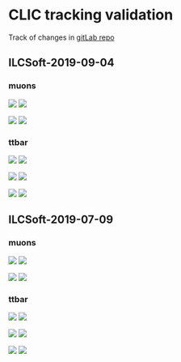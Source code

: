 # CLIC tracking validation

Track of changes in [gitLab repo](https://gitlab.cern.ch/CLICdp/SoftwareConfigurations/iLCSoft/-/releases)

##  ILCSoft-2019-09-04

### muons
![](plots/clic_releases_validation/ILCSoft-2019-09-04/muons/eff_vs_pt_minNhits3.png)
![](plots/clic_releases_validation/ILCSoft-2019-09-04/muons/eff_vs_theta_minNhits3.png)

![](plots/clic_releases_validation/ILCSoft-2019-09-04/muons/fake_vs_pt_minNhits3.png)
![](plots/clic_releases_validation/ILCSoft-2019-09-04/muons/fake_vs_theta_minNhits3.png)

### ttbar
![](plots/clic_releases_validation/ILCSoft-2019-09-04/ttbar3TeV/eff_vs_pt_minNhits4.png)
![](plots/clic_releases_validation/ILCSoft-2019-09-04/ttbar3TeV/eff_vs_theta_minNhits4.png)

![](plots/clic_releases_validation/ILCSoft-2019-09-04/ttbar3TeV/fake_vs_pt_minNhits4.png)
![](plots/clic_releases_validation/ILCSoft-2019-09-04/ttbar3TeV/fake_vs_theta_minNhits4.png)

![](plots/clic_releases_validation/ILCSoft-2019-09-04/ttbar3TeV/dupl_vs_pt_minNhits4.png)
![](plots/clic_releases_validation/ILCSoft-2019-09-04/ttbar3TeV/dupl_vs_theta_minNhits4.png)

##  ILCSoft-2019-07-09

### muons
![](plots/clic_releases_validation/ILCSoft-2019-07-09/muons/eff_vs_pt_minNhits3.png)
![](plots/clic_releases_validation/ILCSoft-2019-07-09/muons/eff_vs_theta_minNhits3.png)

![](plots/clic_releases_validation/ILCSoft-2019-07-09/muons/fake_vs_pt_minNhits3.png)
![](plots/clic_releases_validation/ILCSoft-2019-07-09/muons/fake_vs_theta_minNhits3.png)

### ttbar
![](plots/clic_releases_validation/ILCSoft-2019-07-09/ttbar3TeV/eff_vs_pt_minNhits4.png)
![](plots/clic_releases_validation/ILCSoft-2019-07-09/ttbar3TeV/eff_vs_theta_minNhits4.png)

![](plots/clic_releases_validation/ILCSoft-2019-07-09/ttbar3TeV/fake_vs_pt_minNhits4.png)
![](plots/clic_releases_validation/ILCSoft-2019-07-09/ttbar3TeV/fake_vs_theta_minNhits4.png)

![](plots/clic_releases_validation/ILCSoft-2019-07-09/ttbar3TeV/dupl_vs_pt_minNhits4.png)
![](plots/clic_releases_validation/ILCSoft-2019-07-09/ttbar3TeV/dupl_vs_theta_minNhits4.png)
